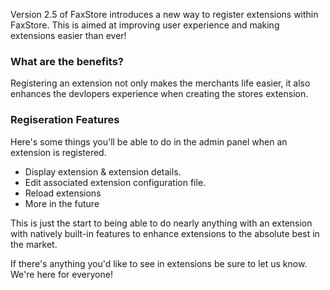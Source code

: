 Version 2.5 of FaxStore introduces a new way to register extensions within FaxStore. This is aimed at improving user experience and making extensions easier than ever!


### What are the benefits?
Registering an extension not only makes the merchants life easier, it also enhances the devlopers experience when creating the stores extension.

### Regiseration Features
Here's some things you'll be able to do in the admin panel when an extension is registered.

- Display extension & extension details.
- Edit associated extension configuration file.
- Reload extensions
- More in the future

This is just the start to being able to do nearly anything with an extension with natively built-in features to enhance extensions to the absolute best in the market.

If there's anything you'd like to see in extensions be sure to let us know. We're here for everyone!
